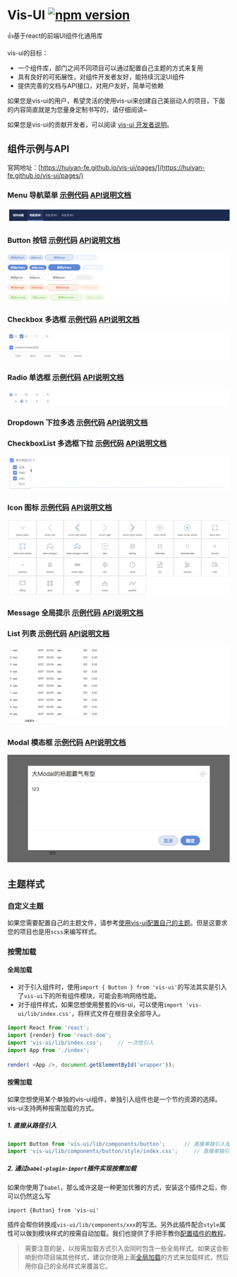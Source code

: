 # Vis-UI [![npm version](https://img.shields.io/npm/v/vis-ui.svg)](https://www.npmjs.com/package/vis-ui)
👍基于react的前端UI组件化通用库

vis-ui的目标：
- 一个组件库，部门之间不同项目可以通过配置自己主题的方式来复用
- 具有良好的可拓展性，对组件开发者友好，能持续沉淀UI组件
- 提供完善的文档与API接口，对用户友好，简单可依赖

如果您是vis-ui的用户，希望灵活的使用vis-ui来创建自己美丽动人的项目，下面的内容简直就是为您量身定制书写的，请仔细阅读~

如果您是vis-ui的贡献开发者，可以阅读 [vis-ui 开发者说明](https://github.com/huiyan-fe/vis-ui/blob/master/README4DEV.md)。

## 组件示例与API
官网地址：[https://huiyan-fe.github.io/vis-ui/pages/](https://huiyan-fe.github.io/vis-ui/pages/)

### Menu 导航菜单 [示例代码](./pages/examples/components/menu/index.js)  [API说明文档](./src/components/menu/docs/index.md)  
![](./static/menu.jpg)  

### Button 按钮 [示例代码](./pages/examples/components/button/index.js)  [API说明文档](./src/components/button/docs/index.md)
![](./static/button.jpg)  

### Checkbox 多选框 [示例代码](./pages/examples/components/checkbox/index.js)  [API说明文档](./src/components/checkbox/docs/index.md)
![](./static/checkbox.jpg)  

### Radio 单选框 [示例代码](./pages/examples/components/radio/index.js)  [API说明文档](./src/components/radio/docs/index.md)
![](./static/radio.jpg)  

### Dropdown 下拉多选 [示例代码](./pages/examples/components/dropdown/index.js)  [API说明文档](./src/components/dropdown/docs/index.md)

### CheckboxList 多选框下拉 [示例代码](./pages/examples/components/checkbox-list/index.js)  [API说明文档](./src/components/checkbox-list/docs/index.md)
![](./static/checkboxlist.jpg)  

### Icon 图标 [示例代码](./pages/examples/components/icon/index.js)  [API说明文档](./src/components/icon/docs/index.md)
![](./static/icon.jpg)  

### Message 全局提示 [示例代码](./pages/examples/components/message/index.js)  [API说明文档](./src/components/message/docs/index.md)

### List 列表 [示例代码](./pages/examples/components/list/index.js)  [API说明文档](./src/components/list/docs/index.md)
![](./static/list.jpg)  

### Modal 模态框 [示例代码](./pages/examples/components/modal/index.js)  [API说明文档](./src/components/modal/docs/index.md)
![](./static/modal.jpg)  

## 主题样式
### 自定义主题
如果您需要配置自己的主题文件，请参考[使用vis-ui配置自己的主题](https://github.com/huiyan-fe/vis-ui/blob/master/src/components/style/docs/index.md)。但是这要求您的项目也是用`scss`来编写样式。

### 按需加载
#### 全局加载
- 对于引入组件时，使用`import { Button } from 'vis-ui'`的写法其实是引入了`vis-ui`下的所有组件模块，可能会影响网络性能。
- 对于组件样式，如果您想使用整套的vis-ui，可以使用`import 'vis-ui/lib/index.css'`，将样式文件在根目录全部导入。
```javascript
import React from 'react';
import {render} from 'react-dom';
import 'vis-ui/lib/index.css';     // 一次性引入
import App from './index';

render( <App />, document.getElementById('wrapper'));
```

#### 按需加载
如果您想使用某个单独的vis-ui组件，单独引入组件也是一个节约资源的选择。vis-ui支持两种按需加载的方式。
##### 1. 直接从路径引入
```javascript
import Button from 'vis-ui/lib/components/button';      // 直接单独引入组件
import 'vis-ui/lib/components/button/style/index.css';     // 直接单独引入样式

```

##### 2. 通过`babel-plugin-import`插件实现按需加载
如果你使用了`babel`，那么或许这是一种更加优雅的方式，安装这个插件之后，你可以仍然这么写
```
import {Button} from 'vis-ui'
```
插件会帮你转换成`vis-ui/lib/components/xxx`的写法。另外此插件配合`style`属性可以做到模块样式的按需自动加载。我们也提供了手把手教你[配置插件的教程](https://github.com/huiyan-fe/vis-ui/blob/master/README4IMPORT.md)。


> 需要注意的是，以按需加载方式引入会同时包含一些全局样式。如果这会影响到你项目端其他样式，建议你使用上面[全局加载][1]的方式来加载样式，然后用你自己的全局样式来覆盖它。

[1]:#全局加载